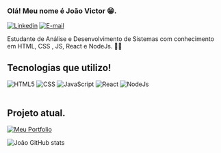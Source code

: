 ### Olá! Meu nome é João Victor 😁.

[![Linkedin](https://img.shields.io/badge/LinkedIn-0077B5?style=for-the-badge&logo=linkedin&logoColor=white)](https://www.linkedin.com/in/jo%C3%A3o-victor-matias-b42952261/) [![E-mail](https://img.shields.io/badge/-Email-000?style=for-the-badge&logo=microsoft-outlook&logoColor=E94D5F)](mailto:joao.matias2604@gmail.com)

Estudante de Análise e Desenvolvimento de Sistemas com conhecimento em HTML, CSS , JS, React e NodeJs. 👨‍💻

## Tecnologias que utilizo! 

<div style="diplay: inline_block">
 <img alt="HTML5" src="https://img.shields.io/badge/HTML5-E34F26?style=for-the-badge&logo=html5&logoColor=white" />
 <img alt="CSS" src="https://img.shields.io/badge/CSS3-1572B6?style=for-the-badge&logo=css3&logoColor=white" />
 <img alt="JavaScript" src="https://img.shields.io/badge/JavaScript-F7DF1E?style=for-the-badge&logo=javascript&logoColor=black" />
 <img alt="React" src="https://img.shields.io/badge/React-20232A?style=for-the-badge&logo=react&logoColor=61DAFB" />
 <img alt="NodeJs" src="https://img.shields.io/badge/node.js-339933?style=for-the-badge&logo=Node.js&logoColor=white" />
</div>
<br>

## Projeto atual.

[![Meu Portfolio](https://img.shields.io/badge/GitHub-100000?style=for-the-badge&logo=github&logoColor=white)](https://juliapedrozotattoo.vercel.app/)


![João GitHub stats](https://github-readme-stats.vercel.app/api?username=jvctrsz&show_icons=true&theme=transparent)
